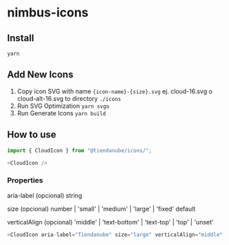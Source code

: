 # nimbus-icons

## Install
```shell
yarn
```

## Add New Icons
1. Copy icon SVG with name `{icon-name}-{size}.svg` ej. cloud-16.svg o cloud-alt-16.svg to directory `./icons`
2. Run SVG Optimization `yarn svgo`
3. Run Generate Icons `yarn build`


## How to use
```javascript
import { CloudIcon } from "@tiendanube/icons/";

<CloudIcon />
```

### Properties 
aria-label (opcional) 
string 

size (opcional)
number | 'small' | 'medium' | 'large' | 'fixed' default

verticalAlign (opcional)
'middle' | 'text-bottom' | 'text-top' | 'top' | 'unset' 

```javascript
<CloudIcon aria-label="Tiendanube" size="large" verticalAlign="middle" />
```
